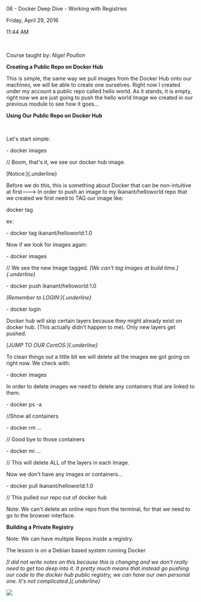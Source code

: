 06 - Docker Deep Dive - Working with Registries

Friday, April 29, 2016

11:44 AM

 

Course taught by: *Nigel Poulton*

**Creating a Public Repo on Docker Hub**

This is simple, the same way we pull images from the Docker Hub onto our machines, we will be able to create one ourselves. Right now I created under my account a public repo called hello world. As it stands, it is empty, right now we are just going to push the hello world Image we created in our previous module to see how it goes\...

**Using Our Public Repo on Docker Hub**

 

Let\'s start simple:

\- docker images

// Boom, that\'s it, we see our docker hub image.

[Notice:]{.underline}

Before we do this, this is something about Docker that can be non-intuitive at first---\> In order to push an image to my Ikanant/helloworld repo that we created we first need to TAG our image like:

docker tag

ex:

\- docker tag ikanant/helloworld:1.0

Now if we look for images again:

\- docker images

// We see the new Image tagged. *[We can\'t tag images at build time.]{.underline}*

\- docker push ikanant/helloworld:1.0

*[Remember to LOGIN:]{.underline}*

\- docker login

Docker hub will skip certain layers because they might already exist on docker hub. (This actually didn\'t happen to me). Only new layers get pushed.

*[JUMP TO OUR CentOS:]{.underline}*

To clean things out a little bit we will delete all the images we got going on right now. We check with:

\- docker images

In order to delete images we need to delete any containers that are linked to them.

\- docker ps -a

//Show all containers

\- docker rm ...

// Good bye to those containers

\- docker mi ...

// This will delete ALL of the layers in each image.

Now we don\'t have any images or containers\...

\- docker pull ikanant/helloworld:1.0

// This pulled our repo out of docker hub

Note: We can\'t delete an online repo from the terminal, for that we need to go to the browser interface.

**Building a Private Registry**

Note: We can have multiple Repos inside a registry.

The lesson is on a Debian based system running Docker

*[I did not write notes on this because this is changing and we don\'t really need to get too deep into it. It pretty much means that instead go pushing our code to the docker hub public registry, we can have our own personal one. It\'s not complicated.]{.underline}*

![](005_06_-_Docker_Deep_Dive_-_Working_with_Registries_000.png)
